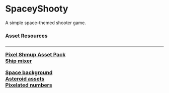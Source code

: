 # SpaceyShooty

A simple space-themed shooter game.


<h3>Asset Resources<h3/>
<hr/>
<a href="https://kenney.nl/assets/pixel-shmup">Pixel Shmup Asset Pack</a> <br>
<a href="https://kenney.itch.io/ship-mixer">Ship mixer</a> <br>
  
<a href="https://piiixl.itch.io/space">Space background</a> <br>
<a href="https://arcadeisland.itch.io/space-shooter-wang-tiles">Asteroid assets</a> <br>
<a href="https://opengameart.org/content/pixel-numbers">Pixelated numbers</a> <br>


